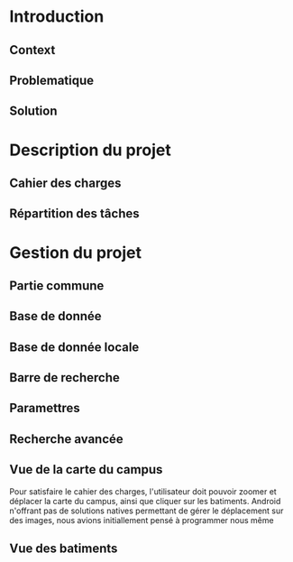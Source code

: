 # Introduction
## Context
## Problematique
## Solution

# Description du projet
## Cahier des charges
## Répartition des tâches

# Gestion du projet
## Partie commune
## Base de donnée
## Base de donnée locale
## Barre de recherche
## Paramettres
## Recherche avancée
## Vue de la carte du campus
  Pour satisfaire le cahier des charges, l'utilisateur doit pouvoir zoomer et déplacer la carte du campus, ainsi que cliquer sur les batiments. Android n'offrant pas de solutions natives permettant de gérer le déplacement sur des images, nous avions initiallement pensé à programmer nous même  
## Vue des batiments
